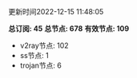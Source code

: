 更新时间2022-12-15 11:48:05

**总订阅: 45**
**总节点: 678**
**有效节点: 109**
- v2ray节点: 102
- ss节点: 1
- trojan节点: 6
